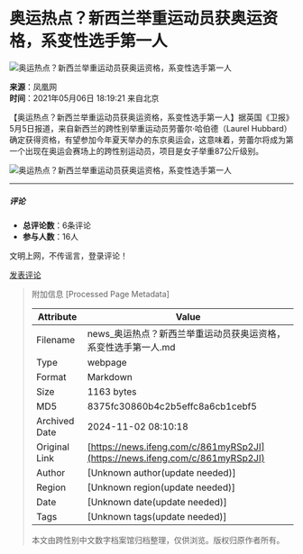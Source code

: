 # 奥运热点？新西兰举重运动员获奥运资格，系变性选手第一人

![奥运热点？新西兰举重运动员获奥运资格，系变性选手第一人](https://d.ifengimg.com/w121_h75_q90/x0.ifengimg.com/ucms/2021_19/7EA9FC77E14BD3C602AF6E4B70147A1FB7C437D1_size35_w640_h360.jpg)

**来源**：凤凰网  
**时间**：2021年05月06日 18:19:21 来自北京

【奥运热点？新西兰举重运动员获奥运资格，系变性选手第一人】据英国《卫报》5月5日报道，来自新西兰的跨性别举重运动员劳蕾尔·哈伯德（Laurel Hubbard）确定获得资格，有望参加今年夏天举办的东京奥运会，这意味着，劳蕾尔将成为第一个出现在奥运会赛场上的跨性别运动员，项目是女子举重87公斤级别。

![奥运热点？新西兰举重运动员获奥运资格，系变性选手第一人](https://x0.ifengimg.com/ucms/2021_19/7EA9FC77E14BD3C602AF6E4B70147A1FB7C437D1_size35_w640_h360.jpg)

---

##### 评论
- **总评论数**：6条评论
- **参与人数**：16人

文明上网，不传谣言，登录评论！

[发表评论](https://gentie.ifeng.com/c/comment/861myRSp2JI)

> 附加信息 [Processed Page Metadata]
>
> | Attribute       | Value                                  |
> |-----------------|----------------------------------------|
> | Filename        | news_奥运热点？新西兰举重运动员获奥运资格，系变性选手第一人.md                             |
> | Type            | webpage                                 |
> | Format          | Markdown                               |
> | Size            | 1163 bytes                           |
> | MD5             | 8375fc30860b4c2b5effc8a6cb1cebf5                                  |
> | Archived Date   | 2024-11-02 08:10:18                             |
> | Original Link   | [https://news.ifeng.com/c/861myRSp2JI](https://news.ifeng.com/c/861myRSp2JI)                         |
> | Author          | [Unknown author(update needed)]                              |
> | Region          | [Unknown region(update needed)]                              |
> | Date            | [Unknown date(update needed)]                                 |
> | Tags            | [Unknown tags(update needed)]                                 |
>
> 本文由跨性别中文数字档案馆归档整理，仅供浏览。版权归原作者所有。
>